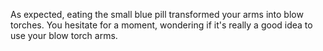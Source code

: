 As expected, eating the small blue pill transformed your arms into blow torches.
You hesitate for a moment, wondering if it's really a good idea to use your blow torch arms.